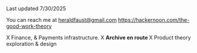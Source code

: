 Last updated 7/30/2025

You can reach me at heraldfaust@gmail.com
https://hackernoon.com/the-good-work-theory

X Finance, & Payments infrastructure.
X <b> Archive en route </b>
X Product theory exploration & design
